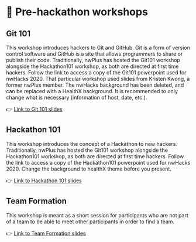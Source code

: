 # 🎉  Pre-hackathon workshops
## Git 101
This workshop introduces hackers to Git and GitHub. Git is a form of version control software and GitHub is a site that allows programmers to share or publish their code. Traditionally, nwPlus has hosted the Git101 workshop alongside the Hackathon101 workshop, as both are directed at first time hackers. Follow the link to access a copy of the Git101 powerpoint used for nwHacks 2020. That particular workshop used slides from Kristen Kwong, a former nwPlus member. The nwHacks background has been deleted, and can be replaced with a HealthX background. It is recommended to only change what is necessary (information of host, date, etc.). 

👉 [Link to Git 101 slides](https://docs.google.com/presentation/d/1wrUQVe_SqfNC_ZtG_-ZrSMuvR2NGBdRxvKpCLGsIO6E/edit#slide=id.g6d10c499e9_0_56)

## Hackathon 101
This workshop introduces the concept of a Hackathon to new hackers. Traditionally, nwPlus has hosted the Git101 workshop alongside the Hackathon101 workshop, as both are directed at first time hackers. Follow the link to access a copy of the Hackathon101 powerpoint used for nwHacks 2020. Change the background to healthX theme before you present.

👉 [Link to Hackathon 101 slides](https://docs.google.com/presentation/d/19SCa2Lrh9D9-GZ_aK2rkdcbsHNbZRqxB7S5pQnJXUv0/edit?usp=sharing)

## Team Formation
This workshop is meant as a short session for participants who are not part of a team to be able to meet other participants in order to find a team. 

👉 [Link to Team Formation slides](https://docs.google.com/presentation/d/1EKrPyjI8YhW6B1y4mUMAXRgNXHovOHuy7kQZn5AMMiY/edit?usp=sharing)